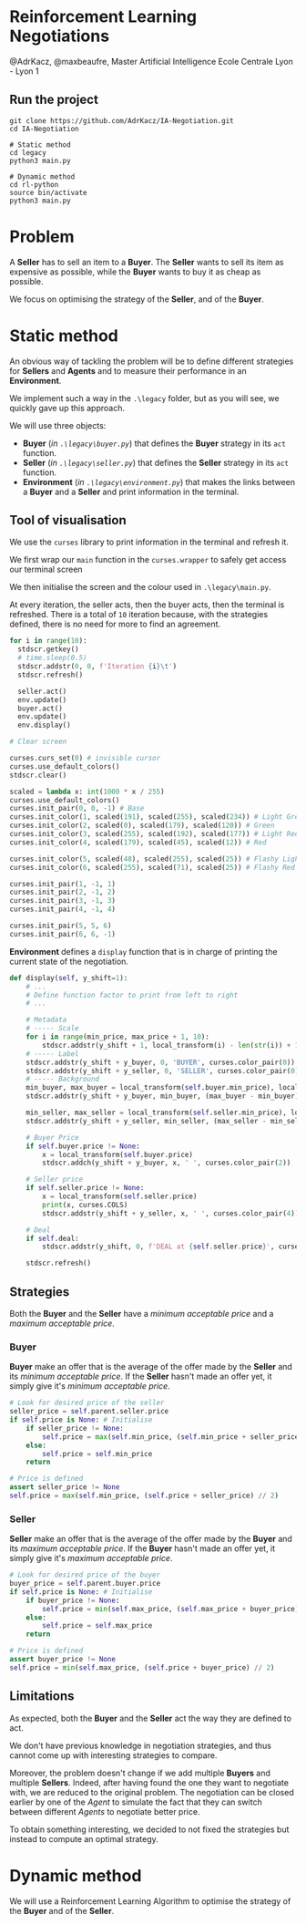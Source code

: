 # Reinforcement Learning Negotiations

@AdrKacz, @maxbeaufre, Master Artificial Intelligence Ecole Centrale Lyon - Lyon 1

## Run the project

```
git clone https://github.com/AdrKacz/IA-Negotiation.git
cd IA-Negotiation

# Static method
cd legacy
python3 main.py

# Dynamic method
cd rl-python
source bin/activate
python3 main.py
```

# Problem

A **Seller** has to sell an item to a **Buyer**. The **Seller** wants to sell its item as expensive as possible, while the **Buyer** wants to buy it as cheap as possible.

We focus on optimising the strategy of the **Seller**, and of the **Buyer**.

# Static method

An obvious way of tackling the problem will be to define different strategies for **Sellers** and **Agents** and to measure their performance in an **Environment**.

We implement such a way in the `.\legacy` folder, but as you will see, we quickly gave up this approach.

We will use three objects:
- **Buyer** (*in `.\legacy\buyer.py`*) that defines the **Buyer** strategy in its `act` function.
- **Seller** (*in `.\legacy\seller.py`*) that defines the **Seller** strategy in its `act` function.
- **Environment** (*in `.\legacy\environment.py`*) that makes the links between a **Buyer** and a **Seller** and print information in the terminal.

## Tool of visualisation

We use the `curses` library to print information in the terminal and refresh it.

We first wrap our `main` function in the `curses.wrapper` to safely get access our terminal screen

We then initialise the screen and the colour used in `.\legacy\main.py`.

At every iteration, the seller acts, then the buyer acts, then the terminal is refreshed. There is a total of `10` iteration because, with the strategies defined, there is no need for more to find an agreement.

```py
for i in range(10):
  stdscr.getkey()
  # time.sleep(0.5)
  stdscr.addstr(0, 0, f'Iteration {i}\t')
  stdscr.refresh()

  seller.act()
  env.update()
  buyer.act()
  env.update()
  env.display()
```

```py
# Clear screen

curses.curs_set(0) # invisible cursor
curses.use_default_colors()
stdscr.clear()

scaled = lambda x: int(1000 * x / 255)
curses.use_default_colors()
curses.init_pair(0, 0, -1) # Base
curses.init_color(1, scaled(191), scaled(255), scaled(234)) # Light Green
curses.init_color(2, scaled(0), scaled(179), scaled(120)) # Green
curses.init_color(3, scaled(255), scaled(192), scaled(177)) # Light Red
curses.init_color(4, scaled(179), scaled(45), scaled(12)) # Red

curses.init_color(5, scaled(48), scaled(255), scaled(25)) # Flashy Light
curses.init_color(6, scaled(255), scaled(71), scaled(25)) # Flashy Red

curses.init_pair(1, -1, 1)
curses.init_pair(2, -1, 2)
curses.init_pair(3, -1, 3)
curses.init_pair(4, -1, 4)

curses.init_pair(5, 5, 6)
curses.init_pair(6, 6, -1)
```

**Environment** defines a `display` function that is in charge of printing the current state of the negotiation.

```py
def display(self, y_shift=1):
    # ...
    # Define function factor to print from left to right
    # ...

    # Metadata
    # ----- Scale
    for i in range(min_price, max_price + 1, 10):
        stdscr.addstr(y_shift + 1, local_transform(i) - len(str(i)) + 1, str(i), curses.color_pair(0))
    # ----- Label
    stdscr.addstr(y_shift + y_buyer, 0, 'BUYER', curses.color_pair(0))
    stdscr.addstr(y_shift + y_seller, 0, 'SELLER', curses.color_pair(0))
    # ----- Background
    min_buyer, max_buyer = local_transform(self.buyer.min_price), local_transform(self.buyer.max_price)
    stdscr.addstr(y_shift + y_buyer, min_buyer, (max_buyer - min_buyer) * ' ', curses.color_pair(1))

    min_seller, max_seller = local_transform(self.seller.min_price), local_transform(self.seller.max_price)
    stdscr.addstr(y_shift + y_seller, min_seller, (max_seller - min_seller) * ' ', curses.color_pair(3))

    # Buyer Price
    if self.buyer.price != None:
        x = local_transform(self.buyer.price)
        stdscr.addch(y_shift + y_buyer, x, ' ', curses.color_pair(2))

    # Seller price
    if self.seller.price != None:
        x = local_transform(self.seller.price)
        print(x, curses.COLS)
        stdscr.addstr(y_shift + y_seller, x, ' ', curses.color_pair(4))

    # Deal
    if self.deal:
        stdscr.addstr(y_shift, 0, f'DEAL at {self.seller.price}', curses.color_pair(5))

    stdscr.refresh()
```

## Strategies

Both the  **Buyer** and the **Seller** have a *minimum acceptable price* and a *maximum acceptable price*.

### Buyer

**Buyer** make an offer that is the average of the offer made by the **Seller** and its *minimum acceptable price*. If the **Seller** hasn't made an offer yet, it simply give it's *minimum acceptable price*.

```py
# Look for desired price of the seller
seller_price = self.parent.seller.price
if self.price is None: # Initialise
    if seller_price != None:
        self.price = max(self.min_price, (self.min_price + seller_price) // 2)
    else:
        self.price = self.min_price
    return

# Price is defined
assert seller_price != None
self.price = max(self.min_price, (self.price + seller_price) // 2)
```

### Seller

**Seller** make an offer that is the average of the offer made by the **Buyer** and its *maximum acceptable price*. If the **Buyer** hasn't made an offer yet, it simply give it's *maximum acceptable price*.

```py
# Look for desired price of the buyer
buyer_price = self.parent.buyer.price
if self.price is None: # Initialise
    if buyer_price != None:
        self.price = min(self.max_price, (self.max_price + buyer_price) // 2)
    else:
        self.price = self.max_price
    return

# Price is defined
assert buyer_price != None
self.price = min(self.max_price, (self.price + buyer_price) // 2)
```

## Limitations

As expected, both the **Buyer** and the **Seller** act the way they are defined to act.

We don't have previous knowledge in negotiation strategies, and thus cannot come up with interesting strategies to compare.

Moreover, the problem doesn't change if we add multiple **Buyers** and multiple **Sellers**. Indeed, after having found the one they want to negotiate with, we are reduced to the original problem. The negotiation can be closed earlier by one of the *Agent* to simulate the fact that they can switch between different *Agents* to negotiate better price.

To obtain something interesting, we decided to not fixed the strategies but instead to compute an optimal strategy.

# Dynamic method

We will use a Reinforcement Learning Algorithm to optimise the strategy of the **Buyer** and of the **Seller**.
